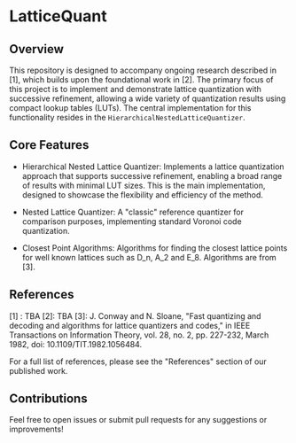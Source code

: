 # LatticeQuant

## Overview

This repository is designed to accompany ongoing research described in [1], which builds upon the foundational work in [2]. The primary focus of this project is to implement and demonstrate lattice quantization with successive refinement, allowing a wide variety of quantization results using compact lookup tables (LUTs). The central implementation for this functionality resides in the `HierarchicalNestedLatticeQuantizer`.

## Core Features

- Hierarchical Nested Lattice Quantizer: Implements a lattice quantization approach that supports successive refinement, enabling a broad range of results with minimal LUT sizes. This is the main implementation, designed to showcase the flexibility and efficiency of the method.

- Nested Lattice Quantizer: A "classic" reference quantizer for comparison purposes, implementing standard Voronoi code quantization.

- Closest Point Algorithms: Algorithms for finding the closest lattice points for well known lattices such as D_n, A_2 and E_8. Algorithms are from [3].

## References

[1] : TBA
[2]: TBA
[3]: J. Conway and N. Sloane, "Fast quantizing and decoding and algorithms for lattice quantizers and codes," in IEEE Transactions on Information Theory, vol. 28, no. 2, pp. 227-232, March 1982, doi: 10.1109/TIT.1982.1056484.

For a full list of references, please see the "References" section of our published work.

## Contributions
Feel free to open issues or submit pull requests for any suggestions or improvements!

